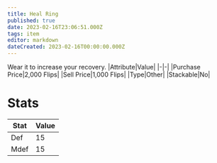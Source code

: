 ```yaml
---
title: Heal Ring
published: true
date: 2023-02-16T23:06:51.000Z
tags: item
editor: markdown
dateCreated: 2023-02-16T00:00:00.000Z
---
```


Wear it to increase your recovery.
|Attribute|Value|
|-|-|
|Purchase Price|2,000 Flips|
|Sell Price|1,000 Flips|
|Type|Other|
|Stackable|No|

# Stats
|Stat|Value|
|-|-|
|Def|15|
|Mdef|15|

